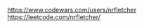 

https://www.codewars.com/users/nrfletcher https://leetcode.com/nrfletcher/

<!---
nfletcher27/nfletcher27 is a ✨ special ✨ repository because its `README.md` (this file) appears on your GitHub profile.
You can click the Preview link to take a look at your changes.
--->
